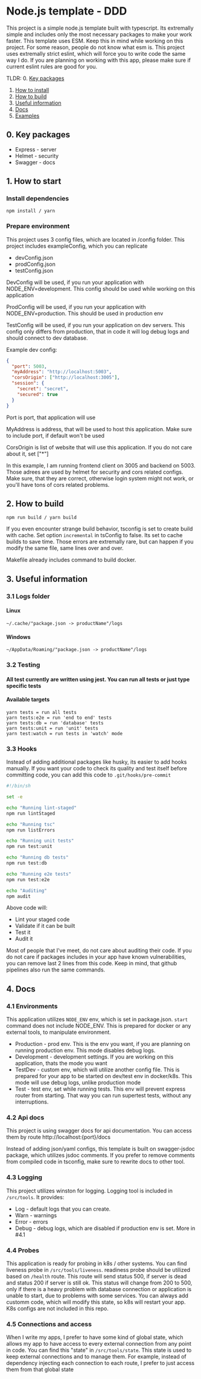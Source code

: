 # Node.js template - DDD 

This project is a simple node.js template built with typescript. Its extremally simple and includes only the most necessary packages to make your work faster. This template uses ESM. Keep this in mind while working on this project. For some reason, people do not know what esm is.
This project uses extremally strict eslint, which will force you to write code the same way I do. If you are planning on working with this app, please make sure if current eslint rules are good for you.

TLDR:
0. [Key packages](#0-key-packages)
1. [How to install](#1-how-to-install)
2. [How to build](#2-how-to-build)
3. [Useful information](#3-useful-information)
4. [Docs](#4-docs)
5. [Examples](#5-examples)

## 0. Key packages

- Express - server
- Helmet - security
- Swagger - docs

## 1. How to start

### Install dependencies

```shell
npm install / yarn
```

### Prepare environment

This project uses 3 config files, which are located in /config folder. This project includes exampleConfig, which you can replicate

- devConfig.json
- prodConfig.json
- testConfig.json

DevConfig will be used, if you run your application with NODE_ENV=development. This config should be used while working on this application

ProdConfig will be used, if you run your application with NODE_ENV=production. This should be used in production env

TestConfig will be used, if you run your application on dev servers. This config only differs from production, that in code it will log debug logs and should connect to dev database.

Example dev config:
```json
{
  "port": 5003,
  "myAddress": "http://localhost:5003",
  "corsOrigin": ["http://localhost:3005"],
  "session": {
    "secret": "secret",
    "secured": true
  }
}
```

Port is port, that application will use

MyAddress is address, that will be used to host this application. Make sure to include port, if default won't be used

CorsOrigin is list of website that will use this application. If you do not care about it, set ["*"]

In this example, I am running frontend client on 3005 and backend on 5003. Those adrees are used by helmet for security and cors related configs. Make sure, that they are correct, otherwise login system might not work, or you'll have tons of cors related problems.

## 2. How to build

```shell
npm run build / yarn build
```

If you even encounter strange build behavior, tsconfig is set to create build with cache. Set option `incremental` in tsConfig to false. Its set to cache builds to save time. Those errors are extremally rare, but can happen if you modify the same file, same lines over and over.

Makefile already includes command to build docker.

## 3. Useful information

### 3.1 Logs folder

#### Linux

```text
~/.cache/"package.json -> productName"/logs
```

#### Windows

```text
~/AppData/Roaming/"package.json -> productName"/logs
```

### 3.2 Testing

#### All test currently are written using jest. You can run all tests or just type specific tests

#### Available targets

```text
yarn tests = run all tests
yarn tests:e2e = run 'end to end' tests
yarn tests:db = run 'database' tests
yarn tests:unit = run 'unit' tests
yarn test:watch = run tests in 'watch' mode
```

### 3.3 Hooks

Instead of adding additional packages like husky, its easier to add hooks manually. If you want your code to check its quality and test itself before committing code, you can add this code to `.git/hooks/pre-commit`
```sh
#!/bin/sh

set -e

echo "Running lint-staged"
npm run lintStaged

echo "Running tsc"
npm run listErrors

echo "Running unit tests"
npm run test:unit

echo "Running db tests"
npm run test:db

echo "Running e2e tests"
npm run test:e2e

echo "Auditing"
npm audit
```

Above code will:
- Lint your staged code
- Validate if it can be built
- Test it
- Audit it

Most of people that I've meet, do not care about auditing their code. If you do not care if packages includes in your app have known vulnerabilities, you can remove last 2 lines from this code. Keep in mind, that github pipelines also run the same commands.

## 4. Docs

### 4.1 Environments

This application utilizes `NODE_ENV` env, which is set in package.json. `start` command does not include NODE_ENV. This is prepared for docker or any external tools, to manipulate environment.

- Production - prod env. This is the env you want, if you are planning on running production env. This mode disables debug logs.
- Development - development settings. If you are working on this application, thats the mode you want 
- TestDev - custom env, which will utilize another config file. This is prepared for your app to be started on dev/test env in docker/k8s. This mode will use debug logs, unlike production mode
- Test - test env, set while running tests. This env will prevent express router from starting. That way you can run supertest tests, without any interruptions.

### 4.2 Api docs

This project is using swagger docs for api documentation. You can access them by route http://localhost:{port}/docs

Instead of adding json/yaml configs, this template is built on swagger-jsdoc package, which utilizes jsdoc comments. If you prefer to remove comments from compiled code in tsconfig, make sure to rewrite docs to other tool.

### 4.3 Logging

This project utilizes winston for logging. Logging tool is included in `/src/tools`. It provides:

- Log - default logs that you can create.
- Warn - warnings
- Error - errors
- Debug - debug logs, which are disabled if production env is set. More in #4.1

### 4.4 Probes

This application is ready for probing in k8s / other systems. You can find liveness probe in `/src/tools/liveness`. readiness probe should be utilized based on `/health` route. This route will send status 500, if server is dead and status 200 if server is still ok. This status will change from 200 to 500, only if there is a heavy problem with database connection or application is unable to start, due to problems with some services. You can always add customm code, which will modify this state, so k8s will restart your app. K8s configs are not included in this repo.

### 4.5 Connections and access

When I write my apps, I prefer to have some kind of global state, which allows my app to have access to every external connection from any point in code. You can find this "state" in `/src/tools/state`. This state is used to keep external connections and to manage them. For example, instead of dependency injecting each connection to each route, I prefer to just access them from that global state 
